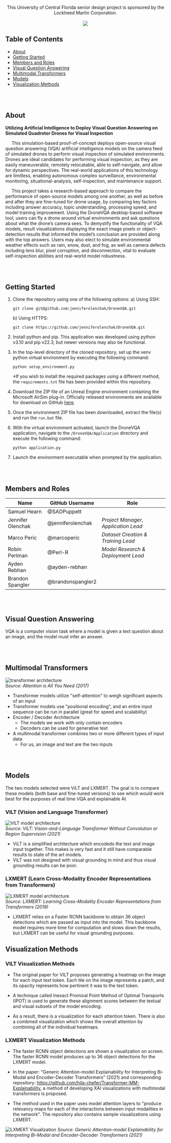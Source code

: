 <p align="center">
    This University of Central Florida senior design project is sponsored by the Lockheed Martin Corporation.
    <br/><br/>
    <img src="/Application/Images/Logos/DroneVQALogo.png" />
</p>

## Table of Contents
- [About](#about)
- [Getting Started](#getting-started)
- [Members and Roles](#members-and-roles)
- [Visual Question Answering](#visual-question-answering)
- [Multimodal Transformers](#multimodal-transformers)
- [Models](#models)
- [Visualization Methods](#visualization-methods)

<br/><br/>
## About
**Utilizing Artificial Intelligence to Deploy Visual Question Answering on Simulated Quadrotor Drones for Visual Inspection**

&nbsp;&nbsp;&nbsp;&nbsp;
This simulation-based proof-of-concept deploys open-source visual question answering (VQA) artificial intelligence models on the camera feed of simulated drones to perform visual inspection of simulated environments. Drones are ideal candidates for performing visual inspection, as they are easily maneuverable, remotely relocatable, able to self-navigate, and allow for dynamic perspectives. The real-world applications of this technology are limitless, enabling autonomous complex surveillance, environmental monitoring, situational-analysis, self-inspection, and maintenance support.

&nbsp;&nbsp;&nbsp;&nbsp;
This project takes a research-based approach to compare the performance of open-source models among one another, as well as before and after they are fine-tuned for drone usage, by comparing key factors including answer accuracy, topic understanding, processing speed, and model training improvement. Using the DroneVQA desktop-based software tool, users can fly a drone around virtual environments and ask questions about what the drone’s camera sees. To demystify the functionality of VQA models, result visualizations displaying the exact image pixels or object-detection results that informed the model’s conclusion are provided along with the top answers. Users may also elect to simulate environmental weather effects such as rain, snow, dust, and fog, as well as camera defects including lens blur, pixel corruption, and disconnection, vital to evaluate self-inspection abilities and real-world model robustness.

<br/><br/>
## Getting Started
1. Clone the repository using one of the following options:
    a) Using SSH:
    ```
    git clone git@github.com:jenniferolenchak/DroneVQA.git
    ```
    b) Using HTTPS:
    ```
    git clone https://github.com/jenniferolenchak/DroneVQA.git
    ```
    
2. Install python and pip. This application was developed using python v3.10 and pip v22.3, but newer versions may also be functional.

3. In the top-level directory of the cloned repository, set up the venv python virtual environment by executing the following command:
    ```
    python setup_environment.py
    ```
    *If you wish to install the required packages using a different method, the ```requirements.txt``` file has been provided within this repository.

4. Download the ZIP file of an Unreal Engine environment containing the Microsoft AirSim plug-in. Officially released environments are available for download on GitHub [here](https://github.com/microsoft/AirSim/releases).

5. Once the environment ZIP file has been downloaded, extract the file(s) and run the ```run.bat``` file.

6. With the virtual environment activated, launch the DroneVQA application, navigate to the ```/DroneVQA/Application``` directory and execute the following command:
    ```
    python application.py
    ```

7. Launch the environment executable when prompted by the application.

<br/><br/>
## Members and Roles
| Name  | GitHub Username | Role |
| ------------- | ------------- | ------------- |
| Samuel Hearn | @SADPuppett |
| Jennifer Olenchak | @jenniferolenchak | _Project Manager, Application Lead_|
| Marco Peric | @marcoperic | _Dataset Creation & Training Lead_ |
| Robin Perlman | @Perl-R |  _Model Research & Deployment Lead_ |
| Ayden Rebhan | @ayden-rebhan |
| Brandon Spangler  | @brandonspangler2 |

<br/><br/>
## Visual Question Answering
VQA is a computer vision task where a model is given a text question about an image, and the model must infer an answer.

<br/><br/>
## Multimodal Transformers
![transformer architecture](https://d2l.ai/_images/transformer.svg)   
*Source: Attention is All You Need (2017)*

* Transformer models utilize "self-attention" to weigh significant aspects of an input
* Transformer models use "positional encoding", and an entire input sequence can be run in parallel (great for speed and scalability)
* Encoder / Decoder Architecture 
    * The models we work with only contain encoders
    * Decoders can be used for generative text
* A multimodal transformer combines two or more different types of input data
    * For us, an image and text are the two inputs

<br/><br/>
## Models
The two models selected were ViLT and LXMERT. The goal is to compare these models (both base and fine-tuned versions) to see which would work best for the purposes of real time VQA and explainable AI.

### VILT (Vision and Language Transformer)

![ViLT model architecture](https://production-media.paperswithcode.com/methods/e99bcb9b-eecf-4a7e-acb6-8e03c70e8261.png)   
*Source: ViLT: Vision-and-Language Transformer Without Convolution or Region Supervision (2021)*

* ViLT is a simplified architecture which encodeds the text and image input together. This makes is very fast and it still have comparable results to state of the art models.
* ViLT was not designed with visual grounding in mind and thus visual grounding results can be poor.

### LXMERT (Learn Cross-Modality Encoder Representations from Transformers)

![LXMERT model architecture](https://miro.medium.com/max/1031/1*6-2JubfCcKzaKs0jIgg52w.png)   
*Source: LXMERT: Learning Cross-Modality Encoder Representations from Transformers (2019)*

* LXMERT relies on a Faster RCNN backbone to obtain 36 object detections which are passed as input into the model. This backbone model requires more time for computation and slows down the results, but LXMERT can be useful for visual grounding purposes.

## Visualization Methods

### VILT Visualization Methods

* The original paper for VILT proposes generating a heatmap on the image for each input text token. Each tile on the image represents a patch, and its opacity represents how pertinent it was to the text token.

* A technique called Inexact Promixal Point Method of Optimal Transports (IPOT) is used to generate these alignment scores between the textual and visual subsets of the model encoding.

* As a result, there is a visualization for each attention token. There is also a combined visualization which shows the overall attention by combining all of the individual heatmaps.

### LXMERT Visualization Methods

* The faster RCNN object detections are shown a visualization on screen. The faster RCNN model produces up to 36 object detections for the LXMERT model. 

* In the paper: "Generic Attention-model Explainability for Interpreting Bi-Modal and Encoder-Decoder Transformers" (2021) and corresponding repository: https://github.com/hila-chefer/Transformer-MM-Explainability, a method of developing XAI visualizations with multimodal transformers is proposed. 

* The method used in the paper uses model attention layers to "produce relevancy maps for each of the interactions between input modalities in the network". The repository also contains sample visualizations using LXMERT. 

![LXMERT Visualization](https://raw.githubusercontent.com/hila-chefer/Transformer-MM-Explainability/main/LXMERT.PNG)
*Source: Generic Attention-model Explainability for Interpreting Bi-Modal and Encoder-Decoder Transformers (2021)*

